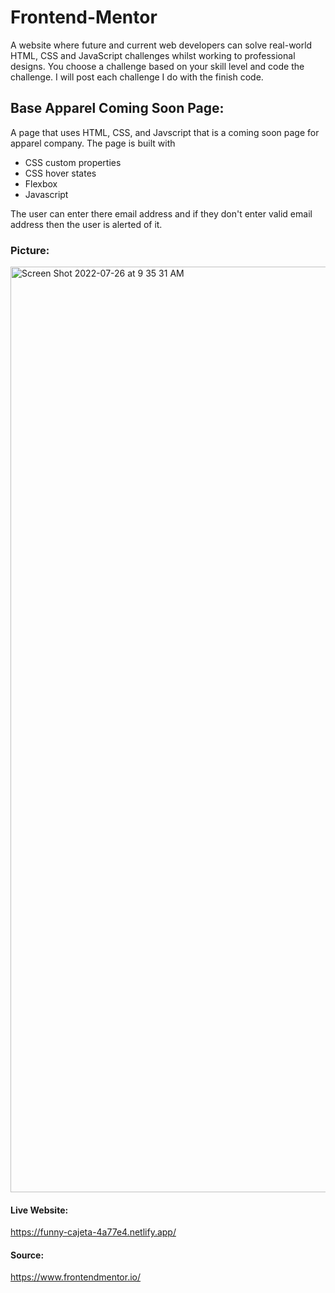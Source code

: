 # Frontend-Mentor

A website where future and current web developers can solve real-world HTML, CSS and JavaScript challenges whilst working to professional designs.
You choose a challenge based on your skill level and code the challenge. I will post each challenge I do with the finish code.

## Base Apparel Coming Soon Page:
A page that uses HTML, CSS, and Javscript that is a coming soon page for apparel company. The page is built with 
- CSS custom properties
- CSS hover states
- Flexbox
- Javascript

The user can enter there email address and if they don't enter valid email address then the user is alerted of it.

### Picture: 
<img width="1481" alt="Screen Shot 2022-07-26 at 9 35 31 AM" src="https://user-images.githubusercontent.com/56359938/181019201-ec1c4cd2-2a64-4619-bf19-4f7d369d0408.png">

#### Live Website: 
https://funny-cajeta-4a77e4.netlify.app/

#### Source:
https://www.frontendmentor.io/







